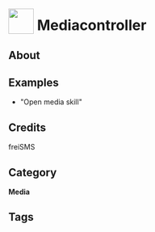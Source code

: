 # <img src="https://raw.githack.com/FortAwesome/Font-Awesome/master/svgs/solid/tv.svg" card_color="#22A7F0" width="50" height="50" style="vertical-align:bottom"/> Mediacontroller


## About


## Examples
* "Open media skill"

## Credits
freiSMS

## Category
**Media**

## Tags

